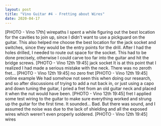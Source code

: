 ```yaml
---
layout: post
title: "Vino Guitar #4 - Fretting about Wires"
date: 2020-04-17
---
```

[PHOTO - Vino 17th] wirepaths
I spent a while figuring out the best location for the cavities to join up, since I didn't want to use a pickguard on the guitar. This also helped me choose the best location for the jack socket and switches, since they would be the entry points for the drill.
After I had the holes drilled, I needed to route out space for the socket. This had to be done precisely, otherwise I could carve too far into the guitar and hit the bridge screws.
[PHOTO - Vino 12th 19:45] jack socket
It is at this point that I realized I had made a serious mistake with the neck. There was no zeroth fret...
[PHOTO - Vino 12th 19:45] no zero fret
[PHOTO - Vino 12th 19:45] online example
We had somehow not seen this when doing our research, and so after discussions of trying to add a nut back in, or just using a capo and down tuning the guitar, I pried a fret from an old guitar neck and placed it when the nut would have been.
[PHOTO - Vino 12th 19:45] fret
I applied some test wiring to the guitar to make sure everything worked and strung up the guitar for the first time. It sounded... Bad. But there was sound, and I assumed the noise was due to the lack of shielding and all the exposed wires which weren't even properly soldered.
[PHOTO - Vino 12th 19:45] wires
